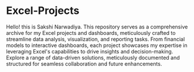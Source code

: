 # Excel-Projects
Hello! this is Sakshi Narwadiya.
This repository serves as a comprehensive archive for my Excel projects and dashboards, meticulously crafted to streamline data analysis, visualization, and reporting tasks. From financial models to interactive dashboards, each project showcases my expertise in leveraging Excel's capabilities to drive insights and decision-making. Explore a range of data-driven solutions, meticulously documented and structured for seamless collaboration and future enhancements.
